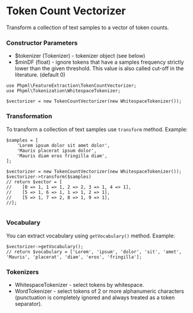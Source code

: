 # Token Count Vectorizer

Transform a collection of text samples to a vector of token counts.

### Constructor Parameters

* $tokenizer (Tokenizer) - tokenizer object (see below)
* $minDF (float) -  ignore tokens that have a samples frequency strictly lower than the given threshold. This value is also called cut-off in the literature. (default 0)

```
use Phpml\FeatureExtraction\TokenCountVectorizer;
use Phpml\Tokenization\WhitespaceTokenizer;

$vectorizer = new TokenCountVectorizer(new WhitespaceTokenizer());
```

### Transformation

To transform a collection of text samples use `transform` method. Example:

```
$samples = [
    'Lorem ipsum dolor sit amet dolor',
    'Mauris placerat ipsum dolor',
    'Mauris diam eros fringilla diam',
];

$vectorizer = new TokenCountVectorizer(new WhitespaceTokenizer());
$vectorizer->transform($samples)
// return $vector = [
//    [0 => 1, 1 => 1, 2 => 2, 3 => 1, 4 => 1],
//    [5 => 1, 6 => 1, 1 => 1, 2 => 1],
//    [5 => 1, 7 => 2, 8 => 1, 9 => 1],
//];
        
```

### Vocabulary

You can extract vocabulary using `getVocabulary()` method. Example:

```
$vectorizer->getVocabulary();
// return $vocabulary = ['Lorem', 'ipsum', 'dolor', 'sit', 'amet', 'Mauris', 'placerat', 'diam', 'eros', 'fringilla'];
```

### Tokenizers

* WhitespaceTokenizer - select tokens by whitespace.
* WordTokenizer - select tokens of 2 or more alphanumeric characters (punctuation is completely ignored and always treated as a token separator).
